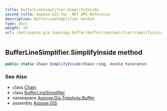```yaml
---
title: BufferLineSimplifier.SimplifyInside
second_title: Aspose.GIS for .NET API Reference
description: BufferLineSimplifier method. 
type: docs
weight: 10
url: /net/aspose.gis.topology.buffer/bufferlinesimplifier/simplifyinside/
---
```

## BufferLineSimplifier.SimplifyInside method

```csharp
public static Chain SimplifyInside(Chain ring, double tolerance)
```

### See Also

* class [Chain](../../../aspose.gis.topology/chain/)
* class [BufferLineSimplifier](../)
* namespace [Aspose.Gis.Topology.Buffer](../../bufferlinesimplifier/)
* assembly [Aspose.GIS](../../../)


